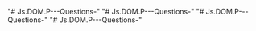 "# Js.DOM.P---Questions-" 
"# Js.DOM.P---Questions-" 
"# Js.DOM.P---Questions-" 
"# Js.DOM.P---Questions-" 
